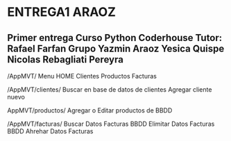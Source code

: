 # ENTREGA1 ARAOZ
Primer entrega Curso Python Coderhouse
Tutor: Rafael Farfan
Grupo
Yazmin Araoz
Yesica Quispe
Nicolas Rebagliati Pereyra
--------------------------
/AppMVT/
Menu
HOME 
Clientes
Productos
Facturas

/AppMVT/clientes/
Buscar en base de datos de clientes
Agregar cliente nuevo

AppMVT/productos/
Agregar o Editar productos de BBDD

/AppMVT/facturas/
Buscar Datos Facturas  BBDD
Elimitar Datos Facturas BBDD
Ahrehar Datos Facturas
